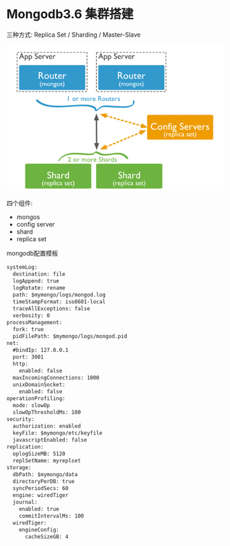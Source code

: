 # Mongodb3.6 集群搭建

三种方式: Replica Set / Sharding / Master-Slave





![mongodb cluster](images/mongodb1.png)

四个组件:

* mongos
* config server
* shard
* replica set





mongodb配置模板

```
systemLog:
  destination: file
  logAppend: true
  logRotate: rename
  path: $mymongo/logs/mongod.log
  timeStampFormat: iso8601-local
  traceAllExceptions: false
  verbosity: 0
processManagement:
  fork: true
  pidFilePath: $mymongo/logs/mongod.pid
net:    
  #bindIp: 127.0.0.1
  port: 3001
  http:
    enabled: false
  maxIncomingConnections: 1000
  unixDomainSocket:
    enabled: false
operationProfiling:
  mode: slowOp
  slowOpThresholdMs: 100    
security:
  authorization: enabled
  keyFile: $mymongo/etc/keyfile
  javascriptEnabled: false
replication:
  oplogSizeMB: 5120
  replSetName: myreplset
storage:
  dbPath: $mymongo/data
  directoryPerDB: true
  syncPeriodSecs: 60
  engine: wiredTiger
  journal:
    enabled: true
    commitIntervalMs: 100
  wiredTiger:
    engineConfig:
      cacheSizeGB: 4
```







